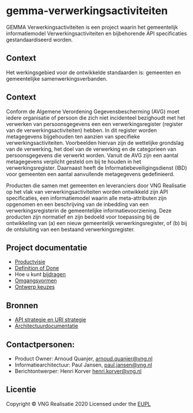 # gemma-verwerkingsactiviteiten

GEMMA Verwerkingsactiviteiten is een project waarin het gemeentelijk informatiemodel Verwerkingsactiviteiten en bijbehorende API specificaties gestandaardiseerd worden.

## Context 
Het werkingsgebied voor de ontwikkelde standaarden is: gemeenten en gemeentelijke samenwerkingsverbanden.

## Context 
Conform de Algemene Verordening Gegevensbescherming (AVG) moet iedere organisatie of persoon die zich niet incidenteel bezighoudt met het verwerken van persoonsgegevens een een verwerkingsregister (register van de verwerkingsactiviteiten) hebben. In dit register worden metagegevens bijgehouden ten aanzien van specifieke verwerkingsactiviteiten. Voorbeelden hiervan zijn de wettelijke grondslag van de verwerking, het doel van de verwerking en de categorieen van persoonsgegevens die verwerkt worden. Vanuit de AVG zijn een aantal metagegevens verplicht gesteld om bij te houden in het verwerkingsregister. Daarnaast heeft de Informatiebeveiligingsdienst (IBD) voor gemeenten een aantal aanvullende metagegevens gedefinieerd.

Producten die samen met gemeenten en leveranciers door VNG Realisatie op het vlak van verwerkingsactiviteiten worden ontwikkeld zijn API specificaties, een informatiemodel waarin alle meta-attributen zijn opgenomen en een beschrijving van de inbedding van een verwerkingsregisterin de gemeentelijke informatievoorziening. Deze producten zijn normatief en zijn bedoeld voor toepassing bij de ontwikkeling van (a) een nieuw gemeentelijk verwerkingsregister, of (b) bij de ontsluiting van een bestaand verwerkingsregister.  

## Project documentatie
* [Productvisie](https://github.com/VNG-Realisatie/gemma-verwerkingsactiviteiten/blob/master/docs/productvision.md)
* [Definition of Done](https://github.com/VNG-Realisatie/gemma-verwerkingsactiviteiten/blob/master/docs/definition_of_done.md)
* Hoe u kunt [bijdragen](https://github.com/VNG-Realisatie/Tutorial/blob/master/CONTRIBUTING.md)
* [Omgangsvormen](https://github.com/VNG-Realisatie/Tutorial/blob/master/CODE_OF_CONDUCT.md)
* [Ontwerp keuzes](https://github.com/VNG-Realisatie/gemma-verwerkingsactiviteiten/blob/master/docs/ontwerp_keuzes.md)

## Bronnen
* [API strategie en URI strategie](https://geonovum.github.io/KP-APIs/API-strategie-algemeen/)
* [Architectuurdocumentatie](https://www.gemmaonline.nl/images/gemmaonline/e/e5/Gemeentelijk_gegevenslandschap_-_Register_van_verwerkingsactiviteiten.pdf)

## Contactpersonen:
* Product Owner: Arnoud Quanjer, arnoud.quanjer@vng.nl
* Informatiearchitectuur: Paul Jansen, paul.jansen@vng.nl
* Berichtontwerper: Henri Korver henri.korver@vng.nl

## Licentie
Copyright &copy; VNG Realisatie 2020
Licensed under the [EUPL](https://github.com/VNG-Realisatie/gemma-verwerkingsactiviteiten/blob/master/LICENCE.md)
